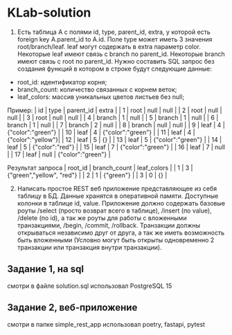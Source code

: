 # KLab-solution
1. Есть таблица A с полями id, type, parent_id, extra, у которой есть foreign key A.parent_id to A.id. 
Поле type может иметь 3 значения root/branch/leaf. leaf могут содержать в extra параметр color. 
Некоторые leaf имеют связь с branch по parent_id.
Некоторые branch имеют связь с root по parent_id.
Нужно составить SQL запрос без создания функций в котором в строке будут следующие данные:
- root_id: идентификатор корня;
- branch_count: количество связанных с корнем веток;
- leaf_colors: массив уникальных цветов листьев без null;

Пример:
| id 	| type 	 | parent_id | extra 		 |
| 1  	| root 	 | null	     | null  		 |
| 2     | root   | null      | null  		 |
| 3     | root   | null      | null  		 |
| 4  	| branch | 1	     | null   		 |
| 5	| branch | 1	     | null              |
| 6	| branch | 1	     | null              |
| 7     | branch | 2         | null              |
| 8	| branch | null	     | null              |
| 9     | leaf   | 4         | {"color":"green"} |
| 10    | leaf   | 4         | {"color":"green"} |
| 11    | leaf   | 4         | {"color":"yellow"}|
| 12    | leaf   | 5         | {}		 |
| 13    | leaf   | 5         | {"color":"green"} |
| 14    | leaf   | 5         | {"color":"red"}   |
| 15    | leaf   | 7         | {"color":"green"} |
| 16    | leaf   | 7         | null		 |
| 17    | leaf   | null      | {"color":"green"} |

Результат запроса
| root_id | branch_count | leaf_colors 		     |
| 1	  | 3		 | {"green","yellow", "red"} |
| 2	  | 1		 | {"green"}		     |
| 3	  | 0		 | {}			     |

2. Написать простое REST веб приложение представляющее из себя таблицу в БД.
Данные хранятся в оперативной памяти.
Доступные колонки в таблице id, value.
Приложение должно содержать базовые роуты /select (просто возврат всего в таблице), /insert (по value), /delete (по id),
а так же роуты для работы с вложенными транзакциями, /begin, /commit, /rollback. 
Транзакции должны открываться независимо друг от друга, а так же иметь возможность быть вложенными (Условно могут быть открыты одновременно 2 транзакции или транзакция внутри транзакции).

## Задание 1, на sql
смотри в файле solution.sql
использовал PostgreSQL 15

## Задание 2, веб-приложение
смотри в папке simple_rest_app
использовал poetry, fastapi, pytest
